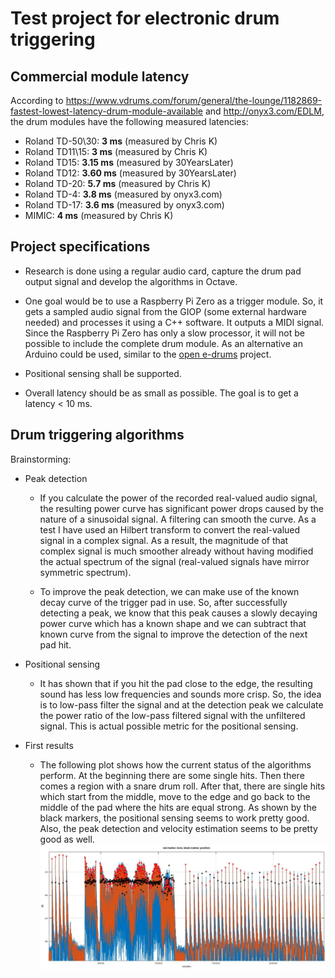 
Test project for electronic drum triggering
===========================================

Commercial module latency
-------------------------

According to https://www.vdrums.com/forum/general/the-lounge/1182869-fastest-lowest-latency-drum-module-available and http://onyx3.com/EDLM, the drum modules have the following measured latencies:

- Roland TD-50\30: **3 ms**    (measured by Chris K)
- Roland TD11\15:  **3 ms**    (measured by Chris K)
- Roland TD15:     **3.15 ms** (measured by 30YearsLater)
- Roland TD12:     **3.60 ms** (measured by 30YearsLater)
- Roland TD-20:    **5.7 ms**  (measured by Chris K)
- Roland TD-4:     **3.8 ms**  (measured by onyx3.com)
- Roland TD-17:    **3.6 ms**  (measured by onyx3.com)
- MIMIC:           **4 ms**    (measured by Chris K)


Project specifications
----------------------

- Research is done using a regular audio card, capture the drum pad output signal and develop
  the algorithms in Octave.

- One goal would be to use a Raspberry Pi Zero as a trigger module. So, it gets a sampled
  audio signal from the GIOP (some external hardware needed) and processes it using a C++
  software. It outputs a MIDI signal. Since the Raspberry Pi Zero has only a slow processor,
  it will not be possible to include the complete drum module.
  As an alternative an Arduino could be used, similar to the [open e-drums](https://open-e-drums.com) project.

- Positional sensing shall be supported.

- Overall latency should be as small as possible. The goal is to get a latency < 10 ms.


Drum triggering algorithms
--------------------------

Brainstorming:

- Peak detection

  - If you calculate the power of the recorded real-valued audio signal, the resulting power curve has
    significant power drops caused by the nature of a sinusoidal signal. A filtering can smooth the
    curve. As a test I have used an Hilbert transform to convert the real-valued signal in a complex
    signal. As a result, the magnitude of that complex signal is much smoother already without having
    modified the actual spectrum of the signal (real-valued signals have mirror symmetric spectrum).

  - To improve the peak detection, we can make use of the known decay curve of the trigger pad in use.
    So, after successfully detecting a peak, we know that this peak causes a slowly decaying power
    curve which has a known shape and we can subtract that known curve from the signal to improve the
    detection of the next pad hit.

- Positional sensing

  - It has shown that if you hit the pad close to the edge, the resulting sound has less low frequencies
    and sounds more crisp. So, the idea is to low-pass filter the signal and at the detection peak we
	calculate the power ratio of the low-pass filtered signal with the unfiltered signal. This is actual
	possible metric for the positional sensing.

- First results

  - The following plot shows how the current status of the algorithms perform. At the beginning there are
    some single hits. Then there comes a region with a snare drum roll. After that, there are single hits
    which start from the middle, move to the edge and go back to the middle of the pad where the hits are
    equal strong. As shown by the black markers, the positional sensing seems to work pretty good. Also,
    the peak detection and velocity estimation seems to be pretty good as well.
    ![First results plot](first_results.jpg)

